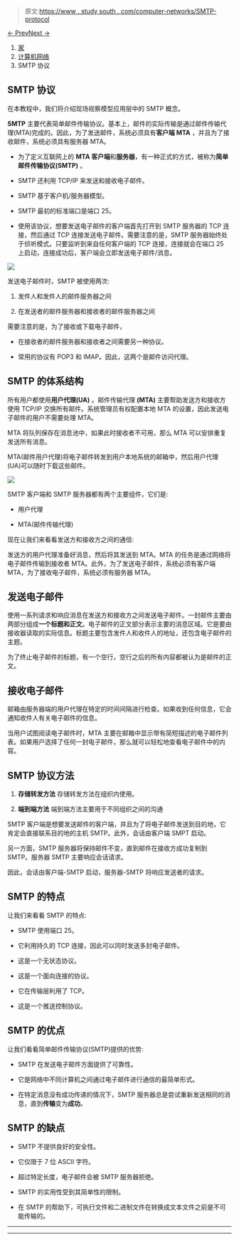 > 原文:[https://www . study south . com/computer-networks/SMTP-protocol](https://www.studytonight.com/computer-networks/smtp-protocol)

[← Prev](/computer-networks/ftp-protocol "FTP Protocol")[Next →](/computer-networks/pop-protocol "POP Protocol")

<nav aria-label="breadcrumb">

1.  [家](/)
2.  [计算机网络](/computer-networks)
3.  SMTP 协议

</nav>

<article>

# SMTP 协议

在本教程中，我们将介绍现场视察模型应用层中的 SMTP 概念。

**SMTP** 主要代表简单邮件传输协议。基本上，邮件的实际传输是通过邮件传输代理(MTA)完成的。因此，为了发送邮件，系统必须具有**客户端 MTA** ，并且为了接收邮件，系统必须具有服务器 MTA。

*   为了定义互联网上的 **MTA 客户端**和**服务器**，有一种正式的方式，被称为**简单邮件传输协议(SMTP)** 。

*   SMTP 还利用 TCP/IP 来发送和接收电子邮件。

*   SMTP 基于客户机/服务器模型。

*   SMTP 最初的标准端口是端口 25。

*   使用该协议，想要发送电子邮件的客户端首先打开到 SMTP 服务器的 TCP 连接，然后通过 TCP 连接发送电子邮件。需要注意的是，SMTP 服务器始终处于侦听模式。只要监听到来自任何客户端的 TCP 连接，连接就会在端口 25 上启动，连接成功后，客户端会立即发送电子邮件/消息。

![](../Images/c1d003f6e528e9135130d33a57a441af.png)

发送电子邮件时，SMTP 被使用两次:

1.  发件人和发件人的邮件服务器之间

2.  在发送者的邮件服务器和接收者的邮件服务器之间

需要注意的是，为了接收或下载电子邮件，

*   在接收者的邮件服务器和接收者之间需要另一种协议。

*   常用的协议有 POP3 和 IMAP。因此，这两个是邮件访问代理。

## SMTP 的体系结构

所有用户都使用**用户代理(UA)** 。邮件传输代理 **(MTA)** 主要帮助发送方和接收方使用 TCP/IP 交换所有邮件。系统管理员有权配置本地 MTA 的设置，因此发送电子邮件的用户不需要处理 MTA。

MTA 将队列保存在消息池中，如果此时接收者不可用，那么 MTA 可以安排重复发送所有消息。

MTA(邮件用户代理)将电子邮件转发到用户本地系统的邮箱中，然后用户代理(UA)可以随时下载这些邮件。

![](../Images/0f2ed6fe1800917e706d74b12458c18f.png)

SMTP 客户端和 SMTP 服务器都有两个主要组件，它们是:

*   用户代理

*   MTA(邮件传输代理)

现在让我们来看看发送方和接收方之间的通信:

发送方的用户代理准备好消息，然后将其发送到 MTA。MTA 的任务是通过网络将电子邮件传输到接收者 MTA。此外，为了发送电子邮件，系统必须有客户端 MTA，为了接收电子邮件，系统必须有服务器 MTA。

## 发送电子邮件

使用一系列请求和响应消息在发送方和接收方之间发送电子邮件。一封邮件主要由两部分组成**一个标题和正文**。电子邮件的正文部分表示主要的消息区域。它是要由接收器读取的实际信息。标题主要包含发件人和收件人的地址，还包含电子邮件的主题。

为了终止电子邮件的标题，有一个空行，空行之后的所有内容都被认为是邮件的正文。

## 接收电子邮件

邮箱由服务器端的用户代理在特定的时间间隔进行检查。如果收到任何信息，它会通知收件人有关电子邮件的信息。

当用户试图阅读电子邮件时，MTA 主要在邮箱中显示带有简短描述的电子邮件列表。如果用户选择了任何一封电子邮件，那么就可以轻松地查看电子邮件中的内容。

## SMTP 协议方法

1.  **存储转发方法**
    存储转发方法在组织内使用。

2.  **端到端方法**
    端到端方法主要用于不同组织之间的沟通

SMTP 客户端是想要发送邮件的客户端，并且为了将电子邮件发送到目的地，它肯定会直接联系目的地的主机 SMTP。此外，会话由客户端 SMPT 启动。

另一方面，SMTP 服务器将保持邮件不变，直到邮件在接收方成功复制到 SMTP。服务器 SMTP 主要响应会话请求。

因此，会话由客户端-SMTP 启动，服务器-SMTP 将响应发送者的请求。

## SMTP 的特点

让我们来看看 SMTP 的特点:

*   SMTP 使用端口 25。

*   它利用持久的 TCP 连接，因此可以同时发送多封电子邮件。

*   这是一个无状态协议。

*   这是一个面向连接的协议。

*   它在传输层利用了 TCP。

*   这是一个推送控制协议。

## SMTP 的优点

让我们看看简单邮件传输协议(SMTP)提供的优势:

*   SMTP 在发送电子邮件方面提供了可靠性。

*   它是网络中不同计算机之间通过电子邮件进行通信的最简单形式。

*   在特定消息没有成功传递的情况下，SMTP 服务器总是尝试重新发送相同的消息，直到**传输**变为**成功**。

## SMTP 的缺点

*   SMTP 不提供良好的安全性。

*   它仅限于 7 位 ASCII 字符。

*   超过特定长度，电子邮件会被 SMTP 服务器拒绝。

*   SMTP 的实用性受到其简单性的限制。

*   在 SMTP 的帮助下，可执行文件和二进制文件在转换成文本文件之前是不可能传输的。

</article>

* * *

* * *